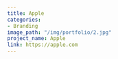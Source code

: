 ```yaml
---
title: Apple
categories:
- Branding
image_path: "/img/portfolio/2.jpg"
project_name: Apple
link: https://apple.com
---
```


